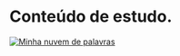 # Conteúdo de estudo.

<a href="https://github.com/EricOliveira17/EricOliveira17/blob/master/WordCloud1.png" target="_blank">
  <img src="https://github.com/EricOliveira17/EricOliveira17/blob/master/WordCloud1.png" alt="Minha nuvem de palavras">
</a>
